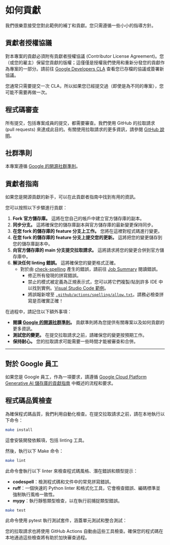 # 如何貢獻

我們很樂意接受您對此範例的補丁和貢獻。您只需遵循一些小小的指導方針。

## 貢獻者授權協議

對本專案的貢獻必須附有貢獻者授權協議 (Contributor License Agreement)。您（或您的雇主）保留您貢獻的版權；這僅僅是授權我們使用和重新分發您的貢獻作為專案的一部分。請前往 [Google Developers CLA](https://cla.developers.google.com/) 查看您已存檔的協議或簽署新協議。

您通常只需要提交一次 CLA，所以如果您已經提交過（即使是為不同的專案），您可能不需要再做一次。

## 程式碼審查

所有提交，包括專案成員的提交，都需要審查。我們使用 GitHub 的拉取請求 (pull requests) 來達成此目的。有關使用拉取請求的更多資訊，請參閱 [GitHub 說明](https://help.github.com/articles/about-pull-requests/)。

## 社群準則

本專案遵循 [Google 的開源社群準則](https://opensource.google/conduct/)。

## 貢獻者指南

如果您是開源貢獻的新手，可以在此貢獻者指南中找到有用的資訊。

您可以按照以下步驟進行貢獻：

1.  **Fork 官方儲存庫。** 這將在您自己的帳戶中建立官方儲存庫的副本。
2.  **同步分支。** 這將確保您的儲存庫副本與官方儲存庫的最新變更保持同步。
3.  **在您 fork 的儲存庫的 feature 分支上工作。** 您將在這裡對程式碼進行變更。
4.  **在您 fork 的儲存庫的 feature 分支上提交您的更新。** 這將把您的變更儲存到您的儲存庫副本中。
5.  **向官方儲存庫的 main 分支提交拉取請求。** 這將請求將您的變更合併到官方儲存庫中。
6.  **解決任何 linting 錯誤。** 這將確保您的變更格式正確。
    *   對於由 [check-spelling](https://github.com/check-spelling/check-spelling) 產生的錯誤，請前往 [Job Summary](https://github.com/GoogleCloudPlatform/generative-ai/actions/workflows/spelling.yaml) 閱讀錯誤。
        *   修正所有發現的拼寫錯誤。
        *   禁止的模式被定義為正規表示式，您可以將它們複製/貼到許多 IDE 中以找到實例。[Visual Studio Code 範例](https://medium.com/@nikhilbaxi3/visual-studio-code-secrets-of-regular-expression-search-71723c2ecbd2)。
        *   將誤報新增至 [`.github/actions/spelling/allow.txt`](.github/actions/spelling/allow.txt)。請務必檢查拼寫是否確實正確！

在過程中，請記住以下額外事項：

-   **閱讀 [Google 的開源社群準則](https://opensource.google/conduct/)。** 貢獻準則將為您提供有關專案以及如何貢獻的更多資訊。
-   **測試您的變更。** 在提交拉取請求之前，請確保您的變更按預期工作。
-   **保持耐心。** 您的拉取請求可能需要一些時間才能被審查和合併。

---

## 對於 Google 員工

如果您是 Google 員工，作為一項要求，請遵循 [Google Cloud Platform Generative AI 儲存庫的貢獻指南](https://github.com/GoogleCloudPlatform/generative-ai/blob/main/CONTRIBUTING.md#for-google-employees) 中概述的流程和要求。

## 程式碼品質檢查

為確保程式碼品質，我們利用自動化檢查。在提交拉取請求之前，請在本地執行以下命令：

```bash
make install
```

這會安裝開發依賴項，包括 linting 工具。

然後，執行以下 Make 命令：

```bash
make lint
```

此命令會執行以下 linter 來檢查程式碼風格、潛在錯誤和類型提示：

-   **codespell**：檢測程式碼和文件中的常見拼寫錯誤。
-   **ruff**：一個快速的 Python linter 和格式化工具，它會檢查錯誤、編碼標準並強制執行風格一致性。
-   **mypy**：執行靜態類型檢查，以在執行前捕捉類型錯誤。

```bash
make test
```

此命令使用 pytest 執行測試套件，涵蓋單元測試和整合測試：

您的拉取請求也將使用 GitHub Actions 自動由這些工具檢查。確保您的程式碼在本地通過這些檢查將有助於加快審查過程。
